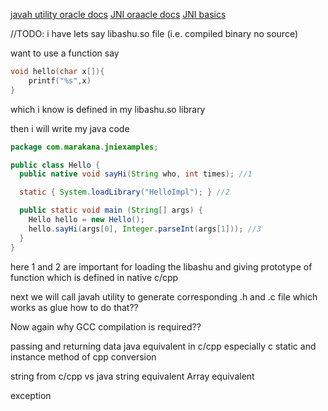 [javah utility oracle docs](https://docs.oracle.com/javase/7/docs/technotes/tools/windows/javah.html)
[JNI oraacle docs](https://docs.oracle.com/javase/7/docs/technotes/guides/jni/spec/jniTOC.html)
[JNI basics](https://www.protechtraining.com/content/java_fundamentals_tutorial-_java_native_interface_jni)

//TODO:
i have lets say libashu.so file (i.e. compiled binary no source)

want to use a function say
```c
void hello(char x[]){
	printf("%s",x)
}

```
which i know is defined in my libashu.so library

then i will write my java code

```java
package com.marakana.jniexamples;

public class Hello {
  public native void sayHi(String who, int times); //1

  static { System.loadLibrary("HelloImpl"); } //2

  public static void main (String[] args) {
    Hello hello = new Hello();
    hello.sayHi(args[0], Integer.parseInt(args[1])); //3
  }
}
```
here 1 and 2 are important for loading the libashu and giving prototype of 
function which is defined in native c/cpp

next we will call
javah utility to generate corresponding .h and .c file which works as glue
how to do that??

Now again why GCC compilation is required??

passing and returning data java equivalent in c/cpp
especially c static and instance method of cpp conversion

string from c/cpp vs java string equivalent
Array equivalent

exception